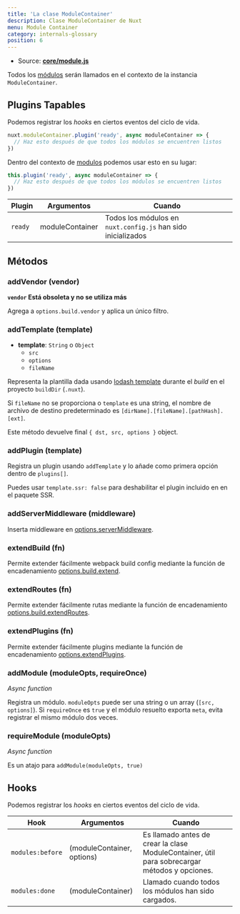 ```yaml
---
title: 'La clase ModuleContainer'
description: Clase ModuleContainer de Nuxt
menu: Module Container
category: internals-glossary
position: 6
---
```


- Source: **[core/module.js](https://github.com/nuxt/nuxt.js/blob/dev/packages/core/src/module.js)**

Todos los [módulos](/guides/directory-structure/modules) serán llamados en el contexto de la instancia `ModuleContainer`.

## Plugins Tapables

Podemos registrar los _hooks_ en ciertos eventos del ciclo de vida.

```js
nuxt.moduleContainer.plugin('ready', async moduleContainer => {
  // Haz esto después de que todos los módulos se encuentren listos
})
```

Dentro del contexto de [modulos](/guides/directory-structure/modules) podemos usar esto en su lugar:

```js
this.plugin('ready', async moduleContainer => {
  // Haz esto después de que todos los módulos se encuentren listos
})
```

| Plugin  | Argumentos      | Cuando                                                       |
| ------- | --------------- | ------------------------------------------------------------ |
| `ready` | moduleContainer | Todos los módulos en `nuxt.config.js` han sido inicializados |

## Métodos

### addVendor (vendor)

**`vendor` Está obsoleta y no se utiliza más**

Agrega a `options.build.vendor` y aplica un único filtro.

### addTemplate (template)

- **template**: `String` o `Object`
  - `src`
  - `options`
  - `fileName`

Representa la plantilla dada usando [lodash template](https://lodash.com/docs/4.17.4#template) durante el _build_ en el proyecto `buildDir` (`.nuxt`).

Si `fileName` no se proporciona o `template` es una string, el nombre de archivo de destino predeterminado es `[dirName].[fileName].[pathHash].[ext]`.

Este método devuelve final `{ dst, src, options }` object.

### addPlugin (template)

Registra un plugin usando `addTemplate` y lo añade como primera opción dentro de `plugins[]`.

Puedes usar `template.ssr: false` para deshabilitar el plugin incluido en en el paquete SSR.

### addServerMiddleware (middleware)

Inserta middleware en [options.serverMiddleware](/guides/configuration-glossary/configuration-servermiddleware).

### extendBuild (fn)

Permite extender fácilmente webpack build config mediante la función de encadenamiento [options.build.extend](/guides/configuration-glossary/configuration-build#extend).

### extendRoutes (fn)

Permite extender fácilmente rutas mediante la función de encadenamiento [options.build.extendRoutes](/guides/configuration-glossary/configuration-router#extendroutes).

### extendPlugins (fn)

Permite extender fácilmente plugins mediante la función de encadenamiento [options.extendPlugins](/guides/configuration-glossary/configuration-extend-plugins).

### addModule (moduleOpts, requireOnce)

_Async function_

Registra un módulo. `moduleOpts` puede ser una string o un array (`[src, options]`). Si `requireOnce` es `true` y el módulo resuelto exporta `meta`, evita registrar el mismo módulo dos veces.

### requireModule (moduleOpts)

_Async function_

Es un atajo para `addModule(moduleOpts, true)`

## Hooks

Podemos registrar los _hooks_ en ciertos eventos del ciclo de vida.

| Hook             | Argumentos                 | Cuando                                                                                        |
| ---------------- | -------------------------- | --------------------------------------------------------------------------------------------- |
| `modules:before` | (moduleContainer, options) | Es llamado antes de crear la clase ModuleContainer, útil para sobrecargar métodos y opciones. |
| `modules:done`   | (moduleContainer)          | Llamado cuando todos los módulos han sido cargados.                                           |
